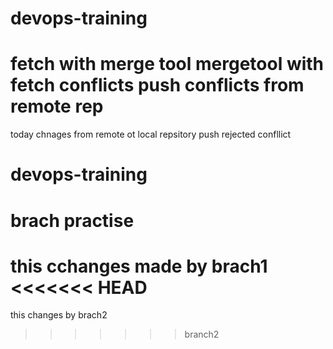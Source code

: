 # devops-training ##
fetch with merge tool
mergetool with fetch conflicts
push conflicts from remote rep 
=======
today chnages from remote ot local repsitory
push rejected confllict
# devops-training ## 
brach practise
=================================
this cchanges made by brach1
<<<<<<< HEAD
=======
this changes by brach2
>>>>>>> branch2





